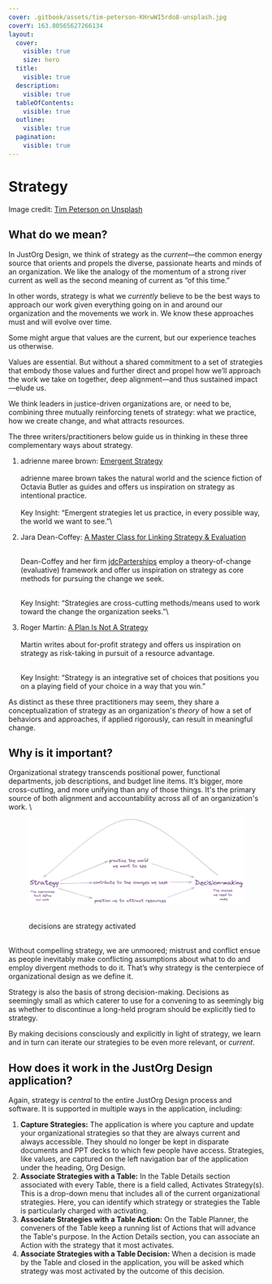 ```yaml
---
cover: .gitbook/assets/tim-peterson-KHrwWI5rdo8-unsplash.jpg
coverY: 163.80565627266134
layout:
  cover:
    visible: true
    size: hero
  title:
    visible: true
  description:
    visible: true
  tableOfContents:
    visible: true
  outline:
    visible: true
  pagination:
    visible: true
---
```


# Strategy

Image credit: [Tim Peterson on Unsplash](https://unsplash.com/photos/KHrwWI5rdo8)

## **What do we mean?**

In JustOrg Design, we think of strategy as the _current_—the common energy source that orients and propels the diverse, passionate hearts and minds of an organization. We like the analogy of the momentum of a strong river current as well as the second meaning of current as “of this time.”

In other words, strategy is what we _currently_ believe to be the best ways to approach our work given everything going on in and around our organization and the movements we work in. We know these approaches must and will evolve over time.

Some might argue that values are the current, but our experience teaches us otherwise.

Values are essential. But without a shared commitment to a set of strategies that embody those values and further direct and propel how we’ll approach the work we take on together, deep alignment—and thus sustained impact—elude us.

We think leaders in justice-driven organizations are, or need to be, combining three mutually reinforcing tenets of strategy: what we practice, how we create change, and what attracts resources.

The three writers/practitioners below guide us in thinking in these three complementary ways about strategy.

1. adrienne maree brown: [Emergent Strategy](https://www.akpress.org/emergentstrategy.html)\
   \
   adrienne maree brown takes the natural world and the science fiction of Octavia Butler as guides and offers us inspiration on strategy as intentional practice. \
   \
   Key Insight: “Emergent strategies let us practice, in every possible way, the world we want to see.”\

2.  Jara Dean-Coffey: [A Master Class for Linking Strategy & Evaluation](https://store.nonprofitquarterly.org/products/evaluative-practice-a-master-class-for-nonprofit-leaders-on-linking-strategy-and-evaluation)

    \
    Dean-Coffey and her firm [jdcParterships](https://www.jdcpartnerships.com/offerings) employ a theory-of-change (evaluative) framework and offer us inspiration on strategy as core methods for pursuing the change we seek.

    \
    Key Insight: “Strategies are cross-cutting methods/means used to work toward the change the organization seeks.”\

3.  Roger Martin: [A Plan Is Not A Strategy](https://www.youtube.com/watch?v=iuYlGRnC7J8)\
    \
    Martin writes about for-profit strategy and offers us inspiration on strategy as risk-taking in pursuit of a resource advantage.

    \
    Key Insight: “Strategy is an integrative set of choices that positions you on a playing field of your choice in a way that you win.”

As distinct as these three practitioners may seem, they share a conceptualization of strategy as an organization's _theory_ of how a set of behaviors and approaches, if applied rigorously, can result in meaningful change.

## **Why is it important?**

Organizational strategy transcends positional power, functional departments, job descriptions, and budget line items. It’s bigger, more cross-cutting, and more unifying than any of those things. It's the primary source of both alignment and accountability across all of an organization's work. \


<figure><img src=".gitbook/assets/1 (1).png" alt=""><figcaption><p><br>decisions are strategy activated</p></figcaption></figure>

\
Without compelling strategy, we are unmoored; mistrust and conflict ensue as people inevitably make conflicting assumptions about what to do and employ divergent methods to do it. That’s why strategy is the centerpiece of organizational design as we define it.

Strategy is also the basis of strong decision-making. Decisions as seemingly small as which caterer to use for a convening to as seemingly big as whether to discontinue a long-held program should be explicitly tied to strategy.

By making decisions consciously and explicitly in light of strategy, we learn and in turn can iterate our strategies to be even more relevant, or _current_.

## **How does it work in the JustOrg Design application?**

Again, strategy is _central_ to the entire JustOrg Design process and software. It is supported in multiple ways in the application, including:

1. **Capture Strategies:** The application is where you capture and update your organizational strategies so that they are always current and always accessible. They should no longer be kept in disparate documents and PPT decks to which few people have access. Strategies, like values, are captured on the left navigation bar of the application under the heading, Org Design.
2. **Associate Strategies with a Table:** In the Table Details section associated with every Table, there is a field called, Activates Strategy(s). This is a drop-down menu that includes all of the current organizational strategies. Here, you can identify which strategy or strategies the Table is particularly charged with activating.
3. **Associate Strategies with a Table Action:** On the Table Planner, the conveners of the Table keep a running list of Actions that will advance the Table's purpose. In the Action Details section, you can associate an Action with the strategy that it most activates.
4. **Associate Strategies with a Table Decision:** When a decision is made by the Table and closed in the application, you will be asked which strategy was most activated by the outcome of this decision.&#x20;
